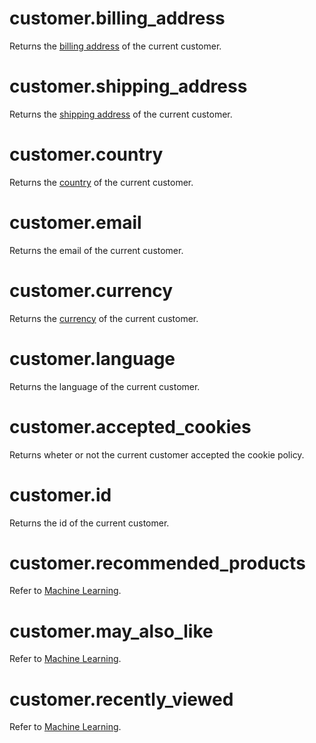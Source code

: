 # customer.billing_address

Returns the [billing address](address.md) of the current customer.

# customer.shipping_address

Returns the [shipping address](address.md) of the current customer.

# customer.country

Returns the [country](country.md) of the current customer.

# customer.email

Returns the email of the current customer.

# customer.currency

Returns the [currency](currency.md) of the current customer.

# customer.language

Returns the language of the current customer.

# customer.accepted_cookies

Returns wheter or not the current customer accepted the cookie policy.

# customer.id

Returns the id of the current customer.

# customer.recommended_products

Refer to [Machine Learning](../machine-learning.md#customerrecommended_products).

# customer.may_also_like

Refer to [Machine Learning](../machine-learning.md#customermay_also_like).

# customer.recently_viewed

Refer to [Machine Learning](../machine-learning.md#customerrecently_viewed).

